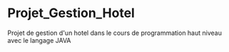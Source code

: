 # Projet_Gestion_Hotel
Projet de gestion d'un hotel dans le cours de programmation haut niveau avec le langage JAVA
